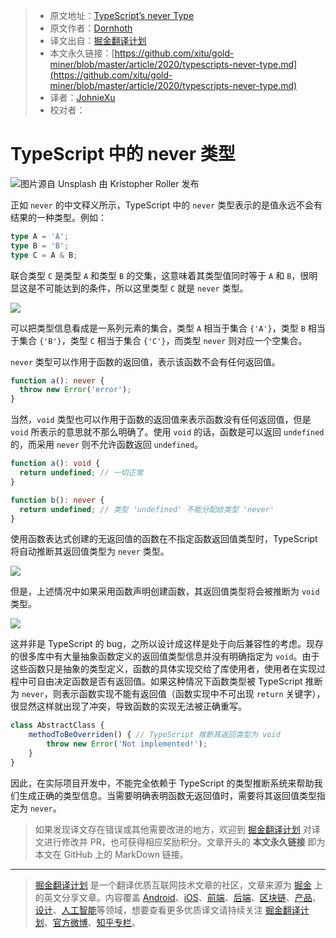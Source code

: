 > * 原文地址：[TypeScript’s never Type](https://levelup.gitconnected.com/typescripts-never-type-d5f28271fcd6)
> * 原文作者：[Dornhoth](https://medium.com/@dornhoth)
> * 译文出自：[掘金翻译计划](https://github.com/xitu/gold-miner)
> * 本文永久链接：[https://github.com/xitu/gold-miner/blob/master/article/2020/typescripts-never-type.md](https://github.com/xitu/gold-miner/blob/master/article/2020/typescripts-never-type.md)
> * 译者：[JohnieXu](https://github.com/JohnieXu)
> * 校对者：

# TypeScript 中的 never 类型

![图片源自 [Unsplash](https://unsplash.com/s/photos/never?utm_source=unsplash&utm_medium=referral&utm_content=creditCopyText) 由 [Kristopher Roller](https://unsplash.com/@krisroller?utm_source=unsplash&utm_medium=referral&utm_content=creditCopyText) 发布](https://cdn-images-1.medium.com/max/9646/1*p6LlQrG79vtjZfGpeXdBBw.jpeg)

正如 `never` 的中文释义所示，TypeScript 中的 `never` 类型表示的是值永远不会有结果的一种类型。例如：

```ts
type A = 'A';
type B = 'B';
type C = A & B;
```

联合类型 `C` 是类型 `A` 和类型 `B` 的交集，这意味着其类型值同时等于 `A` 和 `B`，很明显这是不可能达到的条件，所以这里类型 `C` 就是 `never` 类型。

![](https://cdn-images-1.medium.com/max/2000/1*X1y39jBeMMstRMhcI9HbQw.png)

可以把类型信息看成是一系列元素的集合，类型 `A` 相当于集合 `{'A'}`，类型 `B` 相当于集合 `{'B'}`，类型 `C` 相当于集合 `{'C'}`，而类型 `never` 则对应一个空集合。

`never` 类型可以作用于函数的返回值，表示该函数不会有任何返回值。

```ts
function a(): never {
  throw new Error('error');
}
```

当然，`void` 类型也可以作用于函数的返回值来表示函数没有任何返回值，但是 `void` 所表示的意思就不那么明确了。使用 `void` 的话，函数是可以返回 `undefined` 的，而采用 `never` 则不允许函数返回 `undefined`。

```ts
function a(): void {
  return undefined; // 一切正常
}

function b(): never {
  return undefined; // 类型 'undefined' 不能分配给类型 'never'
}
```

使用函数表达式创建的无返回值的函数在不指定函数返回值类型时，TypeScript 将自动推断其返回值类型为 `never` 类型。

![](https://cdn-images-1.medium.com/max/2000/1*b-xts50tX-zOGjIH2OEOQw.png)

但是，上述情况中如果采用函数声明创建函数，其返回值类型将会被推断为 `void` 类型。

![](https://cdn-images-1.medium.com/max/2000/1*wejYn3jah0h8PQuCdyaiKQ.png)

这并非是 TypeScript 的 bug，之所以设计成这样是处于向后兼容性的考虑。现存的很多库中有大量抽象函数定义的返回值类型信息并没有明确指定为 `void`。由于这些函数只是抽象的类型定义，函数的具体实现交给了库使用者，使用者在实现过程中可自由决定函数是否有返回值。如果这种情况下函数类型被 TypeScript 推断为 `never`，则表示函数实现不能有返回值（函数实现中不可出现 `return` 关键字），很显然这样就出现了冲突，导致函数的实现无法被正确重写。

```ts
class AbstractClass {
    methodToBeOverriden() { // TypeScript 推断其返回类型为 void
        throw new Error('Not implemented!');
    }
}
```

因此，在实际项目开发中，不能完全依赖于 TypeScript 的类型推断系统来帮助我们生成正确的类型信息。当需要明确表明函数无返回值时，需要将其返回值类型指定为 `never`。

> 如果发现译文存在错误或其他需要改进的地方，欢迎到 [掘金翻译计划](https://github.com/xitu/gold-miner) 对译文进行修改并 PR，也可获得相应奖励积分。文章开头的 **本文永久链接** 即为本文在 GitHub 上的 MarkDown 链接。

---

> [掘金翻译计划](https://github.com/xitu/gold-miner) 是一个翻译优质互联网技术文章的社区，文章来源为 [掘金](https://juejin.im) 上的英文分享文章。内容覆盖 [Android](https://github.com/xitu/gold-miner#android)、[iOS](https://github.com/xitu/gold-miner#ios)、[前端](https://github.com/xitu/gold-miner#前端)、[后端](https://github.com/xitu/gold-miner#后端)、[区块链](https://github.com/xitu/gold-miner#区块链)、[产品](https://github.com/xitu/gold-miner#产品)、[设计](https://github.com/xitu/gold-miner#设计)、[人工智能](https://github.com/xitu/gold-miner#人工智能)等领域，想要查看更多优质译文请持续关注 [掘金翻译计划](https://github.com/xitu/gold-miner)、[官方微博](http://weibo.com/juejinfanyi)、[知乎专栏](https://zhuanlan.zhihu.com/juejinfanyi)。
